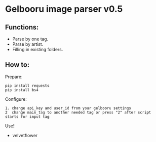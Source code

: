 # Gelbooru image parser v0.5

<h2>Functions:</h2>

- Parse by one tag.
- Parse by artist.
- Filling in existing folders.

<h2>How to:</h2>

Prepare:

	pip install requests
	pip install bs4
	
Configure:

	1. change api_key and user_id from your gelbooru settings
	2  change main_tag to another needed tag or press "2" after script starts for input tag

Use!

- velvetflower

